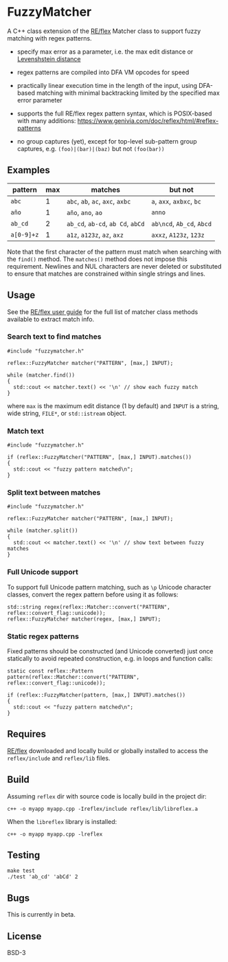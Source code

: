 FuzzyMatcher
============

A C++ class extension of the [RE/flex](https://github.com/Genivia/RE-flex)
Matcher class to support fuzzy matching with regex patterns.

- specify max error as a parameter, i.e. the max edit distance or
  [Levenshstein distance](https://en.wikipedia.org/wiki/Levenshtein_distance)

- regex patterns are compiled into DFA VM opcodes for speed

- practically linear execution time in the length of the input, using
  DFA-based matching with minimal backtracking limited by the specified max
  error parameter

- supports the full RE/flex regex pattern syntax, which is POSIX-based with
  many additions: <https://www.genivia.com/doc/reflex/html/#reflex-patterns>

- no group captures (yet), except for top-level sub-pattern group captures,
  e.g. `(foo)|(bar)|(baz)` but not `(foo(bar))`

Examples
--------

pattern    | max | matches                           | but not
---------- | --- | --------------------------------- | ---------------------------
`abc`      | 1   | `abc`, `ab`, `ac`, `axc`, `axbc`  | `a`, `axx`, `axbxc`, `bc`
`año`      | 1   | `año`, `ano`, `ao`                | `anno`
`ab_cd`    | 2   | `ab_cd`, `ab-cd`, `ab Cd`, `abCd` | `ab\ncd`, `Ab_cd`, `Abcd`
`a[0-9]+z` | 1   | `a1z`, `a123z`, `az`, `axz`       | `axxz`, `A123z`, `123z`

Note that the first character of the pattern must match when searching with the
`find()` method.  The `matches()` method does not impose this requirement.
Newlines and NUL characters are never deleted or substituted to ensure that
matches are constrained within single strings and lines.   

Usage
-----

See the [RE/flex user guide](https://www.genivia.com/doc/reflex/html/#regex-methods)
for the full list of matcher class methods available to extract match info.

### Search text to find matches

    #include "fuzzymatcher.h"

    reflex::FuzzyMatcher matcher("PATTERN", [max,] INPUT);

    while (matcher.find())
    {
      std::cout << matcher.text() << '\n' // show each fuzzy match
    }

where `max` is the maximum edit distance (1 by default) and `INPUT` is a
string, wide string, `FILE*`, or `std::istream` object.

### Match text

    #include "fuzzymatcher.h"

    if (reflex::FuzzyMatcher("PATTERN", [max,] INPUT).matches())
    {
      std::cout << "fuzzy pattern matched\n";
    }

### Split text between matches

    #include "fuzzymatcher.h"

    reflex::FuzzyMatcher matcher("PATTERN", [max,] INPUT);

    while (matcher.split())
    {
      std::cout << matcher.text() << '\n' // show text between fuzzy matches
    }

### Full Unicode support

To support full Unicode pattern matching, such as `\p` Unicode character
classes, convert the regex pattern before using it as follows:

    std::string regex(reflex::Matcher::convert("PATTERN", reflex::convert_flag::unicode));
    reflex::FuzzyMatcher matcher(regex, [max,] INPUT);

### Static regex patterns

Fixed patterns should be constructed (and Unicode converted) just once
statically to avoid repeated construction, e.g. in loops and function calls:

    static const reflex::Pattern pattern(reflex::Matcher::convert("PATTERN", reflex::convert_flag::unicode));

    if (reflex::FuzzyMatcher(pattern, [max,] INPUT).matches())
    {
      std::cout << "fuzzy pattern matched\n";
    }

Requires
--------

[RE/flex](https://github.com/Genivia/RE-flex) downloaded and locally build or
globally installed to access the `reflex/include` and `reflex/lib` files.

Build
-----

Assuming `reflex` dir with source code is locally build in the project dir:

    c++ -o myapp myapp.cpp -Ireflex/include reflex/lib/libreflex.a

When the `libreflex` library is installed:

    c++ -o myapp myapp.cpp -lreflex

Testing
-------

    make test
    ./test 'ab_cd' 'abCd' 2

Bugs
----

This is currently in beta.

License
-------

BSD-3

